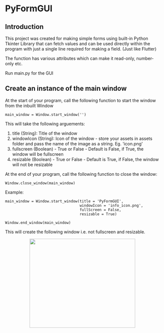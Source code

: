 # PyFormGUI

## Introduction

This project was created for making simple forms using built-in Python Tkinter Library that can fetch values and can be used directly within the program with just a single line required for making a field. (Just like Flutter)

The function has various attributes which can make it read-only, number-only etc. 

Run main.py for the GUI

## Create an instance of the main window

At the start of your program, call the following function to start the window from the inbuilt Window 

```
main_window = Window.start_window('')
```

This will take the following arguements:

1) title (String): Title of the window 
2) windowIcon (String): Icon of the window  - store your assets in assets folder and pass the name of the image as a string. Eg. 'icon.png'
3) fullscreen (Boolean) - True or False - Default is False, if True, the window will be fullscreen
4) resizable (Boolean) - True or False - Default is True, if False, the window will not be resizable

At the end of your program, call the following function to close the window:

```
Window.close_window(main_window)
```

Example:

```
main_window = Window.start_window(title = 'PyFormGUI', 
                                  windowIcon = 'info_icon.png', 
                                  fullScreen = False, 
                                  resizable = True)

Window.end_window(main_window)
```

This will create the following window i.e. not fullscreen and resizable.

<p align="center">
  <img width="345" height="290" src="https://user-images.githubusercontent.com/92171383/192292074-0d5551c5-dd28-401f-bac8-8f5cb0fda6f9.png">
</p>


